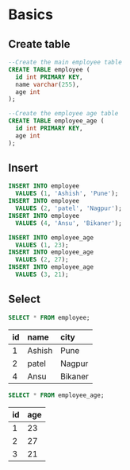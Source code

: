 # Basics

## Create table
```sql
--Create the main employee table
CREATE TABLE employee (
  id int PRIMARY KEY,
  name varchar(255),
  age int
);

--Create the employee age table
CREATE TABLE employee_age (
  id int PRIMARY KEY,
  age int
);
```

## Insert
```sql
INSERT INTO employee
  VALUES (1, 'Ashish', 'Pune');
INSERT INTO employee
  VALUES (2, 'patel', 'Nagpur');
INSERT INTO employee
  VALUES (4, 'Ansu', 'Bikaner');

INSERT INTO employee_age
  VALUES (1, 23);
INSERT INTO employee_age
  VALUES (2, 27);
INSERT INTO employee_age
  VALUES (3, 21);
```

## Select
```sql
SELECT * FROM employee;
```
| id | name   | city    |
|:---|:-------|:--------|
| 1  | Ashish | Pune    |
| 2  | patel  | Nagpur  |
| 4  | Ansu   | Bikaner |

```sql
SELECT * FROM employee_age;
```
| id | age |
|:---|:----|
| 1  | 23  |
| 2  | 27  |
| 3  | 21  |